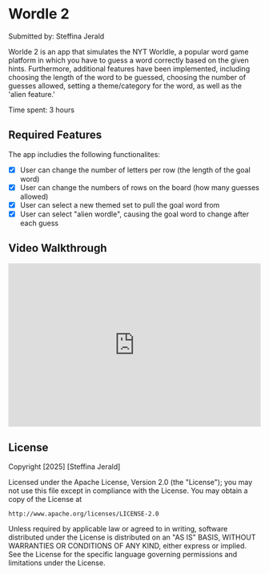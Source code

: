# Wordle 2

Submitted by: Steffina Jerald

Worlde 2 is an app that simulates the NYT Worldle, a popular word game platform in which you have to guess a word correctly based on the given hints. Furthermore, additional features have been implemented, including choosing the length of the word to be guessed, choosing the number of guesses allowed, setting a theme/category for the word, as well as the 'alien feature.'

Time spent: 3 hours 

## Required Features

The app includies the following functionalites:

- [X] User can change the number of letters per row (the length of the goal word)
- [X] User can change the numbers of rows on the board (how many guesses allowed)
- [X] User can select a new themed set to pull the goal word from
- [X] User can select "alien wordle", causing the goal word to change after each guess

## Video Walkthrough

<div style="position: relative; padding-bottom: 64.62829736211032%; height: 0;"><iframe src="https://www.loom.com/embed/d74bc20042c846909c1f68897ad85435?sid=00eb98ae-85ac-4a3e-88fe-b3eecd4abea2" frameborder="0" webkitallowfullscreen mozallowfullscreen allowfullscreen style="position: absolute; top: 0; left: 0; width: 100%; height: 100%;"></iframe></div>

## License

Copyright [2025] [Steffina Jerald]

Licensed under the Apache License, Version 2.0 (the "License");
you may not use this file except in compliance with the License.
You may obtain a copy of the License at

    http://www.apache.org/licenses/LICENSE-2.0

Unless required by applicable law or agreed to in writing, software
distributed under the License is distributed on an "AS IS" BASIS,
WITHOUT WARRANTIES OR CONDITIONS OF ANY KIND, either express or implied.
See the License for the specific language governing permissions and
limitations under the License.
